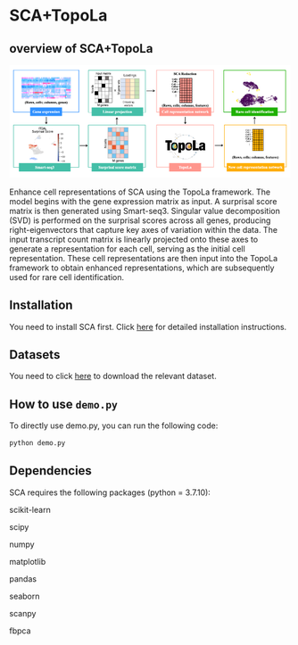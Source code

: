# SCA+TopoLa 
## overview of SCA+TopoLa 

<p align="center">
<img src="https://github.com/kaizheng-academic/TopoLa/blob/main/src/SCA_TopoLa.png" width="1000" />
</p>
Enhance cell representations of SCA using the TopoLa framework. The model begins with the gene expression matrix as input. A surprisal score matrix is then generated using Smart-seq3. Singular value decomposition (SVD) is performed on the surprisal scores across all genes, producing right-eigenvectors that capture key axes of variation within the data. The input transcript count matrix is linearly projected onto these axes to generate a representation for each cell, serving as the initial cell representation. These cell representations are then input into the TopoLa framework to obtain enhanced representations, which are subsequently used for rare cell identification.    

Installation
------------

You need to install SCA first. Click [here](https://github.com/bendemeo/shannonca?tab=readme-ov-file)  for detailed installation instructions.


## Datasets 

You need to click [here](https://github.com/kaizheng-academic/TopoLa/tree/main/Rare_cell_identification/data)  to download the relevant dataset.


How to use `demo.py`
-------------------
To directly use demo.py, you can run the following code:
```python
python demo.py
```


## Dependencies

SCA requires the following packages (python = 3.7.10):



scikit-learn 

scipy

numpy

matplotlib

pandas

seaborn

scanpy

fbpca